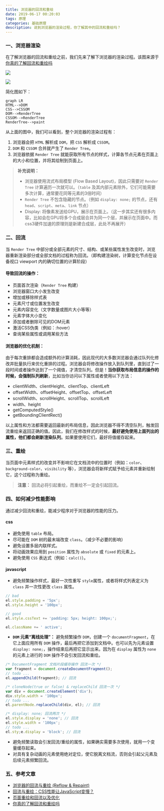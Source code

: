 ```yaml
---
title: 浏览器的回流和重绘
date: 2019-06-17 00:20:03
tags: 原理
categories: 基础原理
description: 说到浏览器的渲染过程，你了解其中的回流和重绘吗？
---
```


### 一、浏览器渲染

在了解浏览器的回流和重绘之前，我们先来了解下浏览器的渲染过程。该图来源于[你真的了解回流和重绘吗](https://segmentfault.com/a/1190000017329980)

![](https://image-static.segmentfault.com/408/885/4088852130-5afbe6c95934b_articlex)

![](https://image-static.segmentfault.com/422/377/4223770356-5abdb235cdd7d_articlex)

简化图如下：

```
graph LR
HTML-->DOM
CSS-->CSSOM
DOM-->RenderTree
CSSOM-->RenderTree
RenderTree-->paint
```

从上面的图中，我们可以看到，整个浏览器的渲染过程有：

1. 浏览器会把 `HTML` 解析成 `DOM`，把 `CSS` 解析成 `CSSOM`。
2. `DOM` 和 `CSSOM` 合并就产生了 `Render Tree`。
3. 浏览器依据 `Render Tree` 就能获取所有节点的样式，计算各节点元素在页面上的大小和位置，并将其绘制到页面上。
 
> **补充说明：**
> - 浏览器使用流式布局模型 (Flow Based Layout)，因此只需要对 `Render Tree` 计算遍历一次就可以。（`table` 及其内部元素除外，它们可能需要多次计算，通常要花同等元素的3倍时间）
> - `Render Tree` 不包含隐藏的节点。（例如 `display: none;` 的节点，还有 `head`、`script`、`meta`、`link` 节点）
> - Display: 将像素发送给GPU，展示在页面上。（这一步其实还有很多内容，比如会在GPU将多个合成层合并为同一个层，并展示在页面中。而css3硬件加速的原理则是新建合成层，此处不再展开）


### 二、回流

当 `Render Tree` 中部分或全部元素的尺寸、结构、或某些属性发生改变时，浏览器重新渲染部分或全部文档的过程称为回流。（即构建渲染树，计算变化节点在设备视口 viewport 内的确切位置的计算阶段）

#### 导致回流的操作：

- 页面首次渲染（`Render Tree` 构建）
- 浏览器窗口大小发生改变
- 增加或移除样式表
- 元素尺寸或位置发生改变
- 元素内容变化（文字数量或图片大小等等）
- 元素字体大小变化
- 添加或者删除可见的DOM元素
- 激活CSS伪类（例如：:hover）
- 查询某些属性或调用某些方法

#### 浏览器的优化机制：

由于每次重排都会造成额外的计算消耗，因此现代的大多数浏览器会通过队列化修改并批量执行来优化重排的过程。浏览器会将修改操作放入到队列里，直到过了一段时间或者操作达到了一个阈值，才清空队列。但是！**当你获取布局信息的操作的时候，会强制队列刷新**，比如当你访问以下属性或者使用以下方法：

- clientWidth、clientHeight、clientTop、clientLeft
- offsetWidth、offsetHeight、offsetTop、offsetLeft
- scrollWidth、scrollHeight、scrollTop、scrollLeft
- width、height
- getComputedStyle()
- getBoundingClientRect()

以上属性和方法都需要返回最新的布局信息，因此浏览器不得不清空队列，触发回流重绘来返回正确的值。因此，我们在修改样式的时候，**最好避免使用上面列出的属性，他们都会刷新渲染队列**。如果要使用它们，最好将值缓存起来。


### 三、重绘

当页面中元素样式的改变并不影响它在文档流中的位置时（例如：`color`、`background-color`、`visibility` 等），浏览器会将新样式赋予给元素并重新绘制它，这个过程称为重绘。

> **注意：** 回流必将引起重绘，而重绘不一定会引起回流。


### 四、如何减少性能影响

通过减少回流和重绘，能减少程序对于浏览器的性能的压力。

#### css

- 避免使用 `table` 布局。
- 尽可能在 `DOM` 树的最末端改变 `class`。（减少不必要的影响）
- 避免设置多层内联样式。
- 将动画效果应用到 `position` 属性为 `absolute` 或 `fixed` 的元素上。
- 避免使用 `CSS` 表达式（例如：`calc()`）。


#### javascript

- 避免频繁操作样式，最好一次性重写 `style`属性，或者将样式列表定义为 `class` 并一次性更改 `class` 属性。

```javascript
// bad
el.style.padding = '5px';
el.style.height = '100px';

// good
el.style.cssText += 'padding: 5px; height: 100px;';

el.className += ' active';
```

- **`DOM` 元素“离线处理”：** 避免频繁操作 `DOM`，创建一个 `documentFragment`，在它上面应用所有 `DOM` 操作，最后再把它添加到文档中。也可以先为元素设置 `display: none;`，操作结束后再把它显示出来。因为在 `display` 属性为 `none`的元素上进行的 `DOM` 操作不会引发回流和重绘。

```javascript
/* DocumentFragment 文档片段缓存操作 回流一次 */
var fragment = document.createDocumentFragment();
// todo ...
el.appendChild(fragment); // 回流

/* cloneNode(true or false) & replaceChild 回流一次 */
var div = document.createElement('div');
div.style.width = '100px';
// todo ...
el.parentNode.replaceChild(div, el); // 回流

/* display: none; 回流两次 */
el.style.display = 'none'; // 回流
el.style.width = '100px';
// todo ...
el.sty;e.display = 'block'; // 回流
```

- 避免频繁读取会引发回流/重绘的属性，如果确实需要多次使用，就用一个变量缓存起来。
- 对具有复杂动画的元素使用绝对定位，使它脱离文档流，否则会引起父元素及后续元素频繁回流。


### 五、参考文章

- [浏览器的回流与重绘 (Reflow & Repaint)](https://juejin.im/post/5a9923e9518825558251c96a)
- [回流与重绘：CSS性能让JavaScript变慢？](https://www.zhangxinxu.com/wordpress/2010/01/%E5%9B%9E%E6%B5%81%E4%B8%8E%E9%87%8D%E7%BB%98%EF%BC%9Acss%E6%80%A7%E8%83%BD%E8%AE%A9javascript%E5%8F%98%E6%85%A2%EF%BC%9F/)
- [页面重绘和回流以及优化](https://www.html.cn/archives/4996)
- [你真的了解回流和重绘吗](https://segmentfault.com/a/1190000017329980)